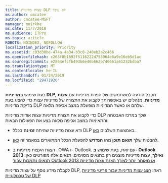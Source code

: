 ```yaml
---
title: עצות מדיניות DLP לא עובד
ms.author: cmcatee
author: cmcatee-MSFT
manager: mnirkhe
ms.date: 11/7/2018
ms.audience: ITPro
ms.topic: article
ROBOTS: NOINDEX, NOFOLLOW
localization_priority: Priority
ms.assetid: c03d30be-474a-4a34-b3c0-240eb2a2c466
ms.openlocfilehash: c263f8b1692f5116222d753964e6a9e16eb5d1ac
ms.sourcegitcommit: e2864efcfb493b6e46b662b746661a61232bdba7
ms.translationtype: MT
ms.contentlocale: he-IL
ms.lasthandoff: 01/24/2019
ms.locfileid: "29471926"
---
```

בעת שימוש **במדיניות DLP**, תקבל הודעה למשתמשים של הפרת מדיניות עם **עצות מדיניות**. מנהלים יש באפשרותך לקבוע את התצורה של מדיניות עצות כדי להציג בעת בדיקת מדיניות DLP שלהם או כאשר המדיניות מופעלת במצב אכיפה מלאה. 
  
כדי לקבוע את תצורת מדיניות עצות אודות מדיניות DLP שלך במרכז האבטחה והתאימות במצב אכיפה מלאה בצע את הפעולות הבאות:
  
- ודא עצות מדיניות שהיתה **זמינה** בכלל DLP באמצעות השלבים [כאן](https://docs.microsoft.com/en-us/office365/securitycompliance/use-notifications-and-policy-tips).
    
- להבטיח שלך **תואם תוכן** מהו **הנדרש** להפעלת הכלל המתוארים במאמר זה [כאן](https://docs.microsoft.com/en-us/office365/securitycompliance/what-the-sensitive-information-types-look-for).
    
- הצגת העצות מדיניות ב- OWA ו- Outlook. עם זאת, בעת שימוש **ב- Outlook 2013 ואילך**, עצות מדיניות מוצגים רק בתנאים מסוימים. תנאים אלה מפורטים כאן: [תנאים נתמכות עבור Outlook 2013 או מאוחר יותר לצורך הצגת עצות מדיניות](https://docs.microsoft.com/en-us/office365/securitycompliance/use-notifications-and-policy-tips#outlook-2013-and-later-supports-showing-policy-tips-for-only-some-conditions)
    
לקבלת מידע נוסף על עצות מדיניות DLP, ראה: [הצג עצות מדיניות עבור פריטי מדיניות של טכנולוגיית DLP](https://docs.microsoft.com/en-us/office365/securitycompliance/use-notifications-and-policy-tips)
  

